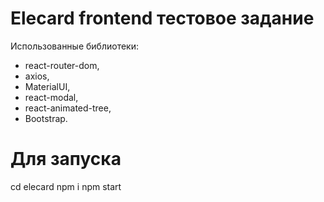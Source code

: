 # Elecard frontend тестовое задание
Использованные библиотеки:
- react-router-dom,
- axios,
- MaterialUI,
- react-modal,
- react-animated-tree,
- Bootstrap.

# Для запуска
cd elecard
npm i
npm start
